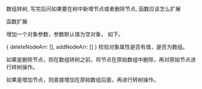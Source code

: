 数组转树, 写完后问如果要在树中新增节点或者删除节点, 函数应该怎么扩展

函数扩展

增加一个对象参数，参数默认值为空对象， 如下。

{
    deleteNodeArr: [],
    addNodeArr: []
}
校验对象属性是否有值，是否为数组。

如果是删除节点，则在数组转树之前，将节点在原始数组中删除，再对原始节点进行转树操作。

如果是增加节点，则直接增加在原始数组后面，再进行转树操作。